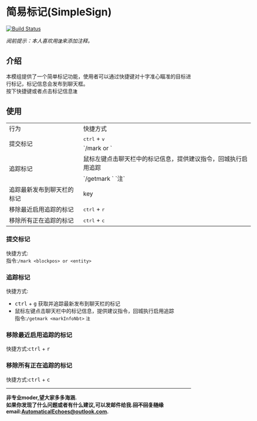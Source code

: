 # 简易标记(SimpleSign)
[![Build Status](https://img.shields.io/badge/MinecraftForge-1.19.x-brightgreen)](https://github.com/MinecraftForge/MinecraftForge?branch=1.20.x)

_阅前提示：本人喜欢用<span title="如果影响你观看就先给你道个歉啦！>-<" >**`注`**</span>来添加注释。_
## 介绍

本模组提供了一个简单标记功能，使用者可以通过快捷键对十字准心瞄准的目标进行标记，标记信息会发布到聊天框。  
按下快捷键或者点击标记信息<span title="点击标记信息提供的是建议指令，因为本质上是指令模组，点击完提交即可" >**`注`**</span>

## 使用

<table width="500" border="0" style="width:500pt;border-collapse:collapse;table-layout:fixed;">
   <tr>
    <td>行为</td>
    <td>快捷方式</td>
   </tr>
   <tr>
    <td rowspan="2">提交标记</td>
    <td><kbd>ctrl</kbd> + <kbd>v</kbd></td>
   </tr>
   <tr>
    <td>`/mark <blockpos> or <entity>`</td>
   </tr>
   <tr>
    <td rowspan="2">追踪标记</td>
    <td>鼠标左键点击聊天栏中的标记信息，提供建议指令，回城执行启用追踪</td>
   </tr>
   <tr>
    <td>`/getmark <markInfoNbt>` <span title="不建议手写，因为是NBT" >`注`</span></td>
   </tr>
   <tr>
    <td>追踪最新发布到聊天栏的标记</td>
    <td>key</td>
   </tr>
   <tr>
    <td>移除最近启用追踪的标记</td>
    <td><kbd>ctrl</kbd> + <kbd>r</kbd></td>
   </tr>
   <tr>
    <td>移除所有正在追踪的标记</td>
    <td><kbd>ctrl</kbd> + <kbd>c</kbd></td>
   </tr>
  </table>

### 提交标记
 快捷方式:  
 指令:`/mark <blockpos> or <entity>`  

### 追踪标记
 快捷方式:  
 - <kbd>ctrl</kbd> + <kbd>g</kbd> 获取并追踪最新发布到聊天栏的标记  
 - 鼠标左键点击聊天栏中的标记信息，提供建议指令，回城执行启用追踪  
 指令:`/getmark <markInfoNbt>` <span title="不建议手写，因为是NBT" >`注`</span>  

### 移除最近启用追踪的标记
 快捷方式:<kbd>ctrl</kbd> + <kbd>r</kbd>  

### 移除所有正在追踪的标记
 快捷方式:<kbd>ctrl</kbd> + <kbd>c</kbd>  
___
**非专业moder,望大家多多海涵.  
如果你发现了什么问题或者有什么建议,可以发邮件给我.~~回不回复随缘~~  
email:AutomaticalEchoes@outlook.com.**
